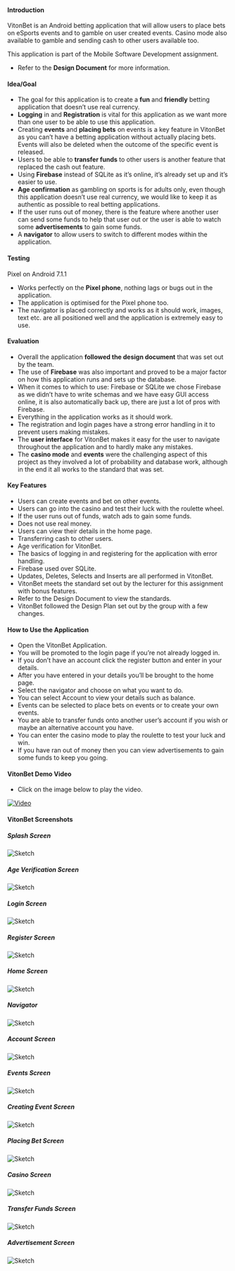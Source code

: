 #### Introduction
VitonBet is an Android betting application that will allow users to place bets on eSports events and to gamble on user created events. Casino mode also available to gamble and sending cash to other users available too.

This application is part of the Mobile Software Development assignment.

- Refer to the **Design Document** for more information.

#### Idea/Goal

- The goal for this application is to create a **fun** and **friendly** betting application that doesn’t use real currency.
- **Logging** in and **Registration** is vital for this application as we want more than one user to be able to use this application.
- Creating **events** and **placing bets** on events is a key feature in VitonBet as you can’t have a betting application without actually placing bets. Events will also be deleted when the outcome of the specific event is released.
- Users to be able to **transfer funds** to other users is another feature that replaced the cash out feature.
- Using **Firebase** instead of SQLite as it’s online, it’s already set up and it’s easier to use.
- **Age confirmation** as gambling on sports is for adults only, even though this application doesn’t use real currency, we would like to keep it as authentic as possible to real betting applications.
- If the user runs out of money, there is the feature where another user can send some funds to help that user out or the user is able to watch some **advertisements** to gain some funds.
- A **navigator** to allow users to switch to different modes within the application.

#### Testing

Pixel on Android 7.1.1

- Works perfectly on the **Pixel phone**, nothing lags or bugs out in the application.
- The application is optimised for the Pixel phone too.
- The navigator is placed correctly and works as it should work, images, text etc. are all positioned well and the application is extremely easy to use.

#### Evaluation

- Overall the application **followed the design document** that was set out by the team.
- The use of **Firebase** was also important and proved to be a major factor on how this application runs and sets up the database.
- When it comes to which to use: Firebase or SQLite we chose Firebase as we didn’t have to write schemas and we have easy GUI access online, it is also automatically back up, there are just a lot of pros with Firebase.
- Everything in the application works as it should work.
- The registration and login pages have a strong error handling in it to prevent users making mistakes.
- The **user interface** for VitonBet makes it easy for the user to navigate throughout the application and to hardly make any mistakes.
- The **casino mode** and **events** were the challenging aspect of this project as they involved a lot of probability and database work, although in the end it all works to the standard that was set.

#### Key Features

- Users can create events and bet on other events.
- Users can go into the casino and test their luck with the roulette wheel.
- If the user runs out of funds, watch ads to gain some funds.
- Does not use real money.
- Users can view their details in the home page.
- Transferring cash to other users.
- Age verification for VitonBet.
- The basics of logging in and registering for the application with error handling.
- Firebase used over SQLite.
- Updates, Deletes, Selects and Inserts are all performed in VitonBet.
- VitonBet meets the standard set out by the lecturer for this assignment with bonus features.
- Refer to the Design Document to view the standards.
- VitonBet followed the Design Plan set out by the group with a few changes.

#### How to Use the Application

- Open the VitonBet Application.
- You will be promoted to the login page if you’re not already logged in.
- If you don’t have an account click the register button and enter in your details.
- After you have entered in your details you’ll be brought to the home page.
- Select the navigator and choose on what you want to do.
- You can select Account to view your details such as balance.
- Events can be selected to place bets on events or to create your own events.
- You are able to transfer funds onto another user’s account if you wish or maybe an alternative account you have.
- You can enter the casino mode to play the roulette to test your luck and win.
- If you have ran out of money then you can view advertisements to gain some funds to keep you going.

#### VitonBet Demo Video

- Click on the image below to play the video.

[![Video](http://img.youtube.com/vi/WoGLBCSc-Zo/0.jpg)](https://youtu.be/WoGLBCSc-Zo)

#### VitonBet Screenshots

##### Splash Screen
![Sketch](https://github.com/GabrielGrimberg/VitonBet/blob/master/Screenshots/Splash.jpg?raw=true)

##### Age Verification Screen
![Sketch](https://github.com/GabrielGrimberg/VitonBet/blob/master/Screenshots/Age.jpg?raw=true)

##### Login Screen
![Sketch](https://github.com/GabrielGrimberg/VitonBet/blob/master/Screenshots/Login.jpg?raw=true)

##### Register Screen
![Sketch](https://github.com/GabrielGrimberg/VitonBet/blob/master/Screenshots/Register.jpg?raw=true)

##### Home Screen
![Sketch](https://github.com/GabrielGrimberg/VitonBet/blob/master/Screenshots/Main.jpg?raw=true)

##### Navigator 
![Sketch](https://github.com/GabrielGrimberg/VitonBet/blob/master/Screenshots/Nav.jpg?raw=true)

##### Account Screen
![Sketch](https://github.com/GabrielGrimberg/VitonBet/blob/master/Screenshots/Home.jpg?raw=true)

##### Events Screen
![Sketch](https://github.com/GabrielGrimberg/VitonBet/blob/master/Screenshots/Events.jpg?raw=true)

##### Creating Event Screen
![Sketch](https://github.com/GabrielGrimberg/VitonBet/blob/master/Screenshots/MakeE.jpg?raw=true)

##### Placing Bet Screen
![Sketch](https://github.com/GabrielGrimberg/VitonBet/blob/master/Screenshots/MakeB.jpg?raw=true)

##### Casino Screen
![Sketch](https://github.com/GabrielGrimberg/VitonBet/blob/master/Screenshots/Casino.jpg?raw=true)

##### Transfer Funds Screen
![Sketch](https://github.com/GabrielGrimberg/VitonBet/blob/master/Screenshots/Transfer.jpg?raw=true)

##### Advertisement Screen
![Sketch](https://github.com/GabrielGrimberg/VitonBet/blob/master/Screenshots/Ad.jpg?raw=true)
